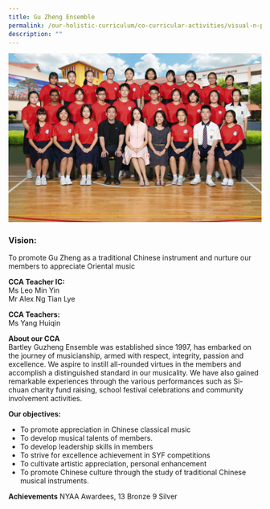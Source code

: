 ```yaml
---
title: Gu Zheng Ensemble
permalink: /our-holistic-curriculum/co-curricular-activities/visual-n-performing-arts/gu-zheng-ensemble
description: ""
---
```

![](/images/GUZHENG-Formal.jpg)

### Vision:
To promote Gu Zheng as a traditional Chinese instrument and nurture our members to appreciate Oriental music

**CCA Teacher IC:** <br>
Ms Leo Min Yin <br>
Mr Alex Ng Tian Lye

**CCA Teachers:** <br>
Ms Yang Huiqin

**About our CCA** <br>
Bartley Guzheng Ensemble was established since 1997, has embarked on the journey of musicianship, armed with respect, integrity, passion and excellence. We aspire to instill all-rounded virtues in the members and accomplish a distinguished standard in our musicality. We have also gained remarkable experiences through the various performances such as Si-chuan charity fund raising, school festival celebrations and community involvement activities. 

**Our objectives:**
* To promote appreciation in Chinese classical music
* To develop musical talents of members.
* To develop leadership skills in members
* To strive for excellence achievement in SYF competitions
* To cultivate artistic appreciation, personal enhancement
* To promote Chinese culture through the study of traditional Chinese musical instruments.

**Achievements**
NYAA Awardees, 13 Bronze 9 Silver 